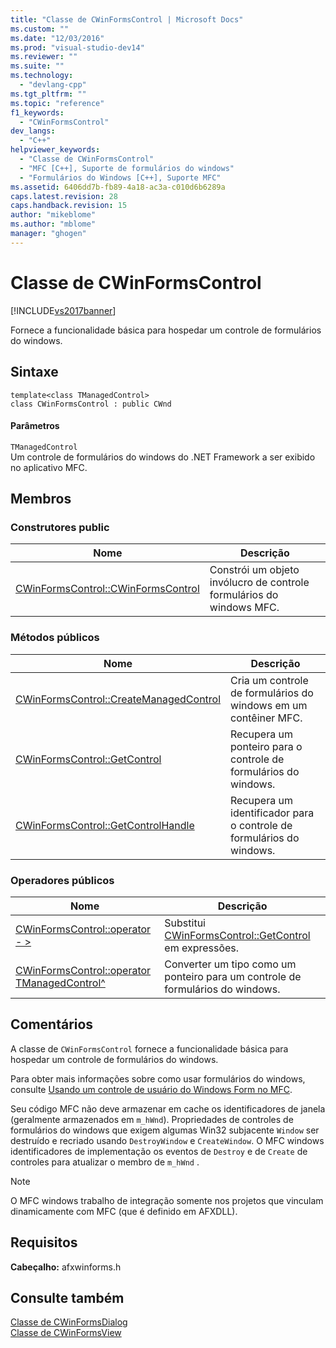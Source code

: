 ```yaml
---
title: "Classe de CWinFormsControl | Microsoft Docs"
ms.custom: ""
ms.date: "12/03/2016"
ms.prod: "visual-studio-dev14"
ms.reviewer: ""
ms.suite: ""
ms.technology: 
  - "devlang-cpp"
ms.tgt_pltfrm: ""
ms.topic: "reference"
f1_keywords: 
  - "CWinFormsControl"
dev_langs: 
  - "C++"
helpviewer_keywords: 
  - "Classe de CWinFormsControl"
  - "MFC [C++], Suporte de formulários do windows"
  - "Formulários do Windows [C++], Suporte MFC"
ms.assetid: 6406dd7b-fb89-4a18-ac3a-c010d6b6289a
caps.latest.revision: 28
caps.handback.revision: 15
author: "mikeblome"
ms.author: "mblome"
manager: "ghogen"
---
```

# Classe de CWinFormsControl
[!INCLUDE[vs2017banner](../../assembler/inline/includes/vs2017banner.md)]

Fornece a funcionalidade básica para hospedar um controle de formulários do windows.  
  
## Sintaxe  
  
```  
template<class TManagedControl>  
class CWinFormsControl : public CWnd  
```  
  
#### Parâmetros  
 `TManagedControl`  
 Um controle de formulários do windows do .NET Framework a ser exibido no aplicativo MFC.  
  
## Membros  
  
### Construtores public  
  
|Nome|Descrição|  
|----------|---------------|  
|[CWinFormsControl::CWinFormsControl](../Topic/CWinFormsControl::CWinFormsControl.md)|Constrói um objeto invólucro de controle formulários do windows MFC.|  
  
### Métodos públicos  
  
|Nome|Descrição|  
|----------|---------------|  
|[CWinFormsControl::CreateManagedControl](../Topic/CWinFormsControl::CreateManagedControl.md)|Cria um controle de formulários do windows em um contêiner MFC.|  
|[CWinFormsControl::GetControl](../Topic/CWinFormsControl::GetControl.md)|Recupera um ponteiro para o controle de formulários do windows.|  
|[CWinFormsControl::GetControlHandle](../Topic/CWinFormsControl::GetControlHandle.md)|Recupera um identificador para o controle de formulários do windows.|  
  
### Operadores públicos  
  
|Nome|Descrição|  
|----------|---------------|  
|[CWinFormsControl::operator \- \>](../Topic/CWinFormsControl::operator%20-%3E.md)|Substitui [CWinFormsControl::GetControl](../Topic/CWinFormsControl::GetControl.md) em expressões.|  
|[CWinFormsControl::operator TManagedControl^](../Topic/CWinFormsControl::operator%20TManagedControl%5E.md)|Converter um tipo como um ponteiro para um controle de formulários do windows.|  
  
## Comentários  
 A classe de `CWinFormsControl` fornece a funcionalidade básica para hospedar um controle de formulários do windows.  
  
 Para obter mais informações sobre como usar formulários do windows, consulte [Usando um controle de usuário do Windows Form no MFC](../../dotnet/using-a-windows-form-user-control-in-mfc.md).  
  
 Seu código MFC não deve armazenar em cache os identificadores de janela \(geralmente armazenados em `m_hWnd`\).  Propriedades de controles de formulários do windows que exigem algumas Win32 subjacente `Window` ser destruído e recriado usando `DestroyWindow` e `CreateWindow`.  O MFC windows identificadores de implementação os eventos de `Destroy` e de `Create` de controles para atualizar o membro de `m_hWnd` .  
  
> [!NOTE]
>  O MFC windows trabalho de integração somente nos projetos que vinculam dinamicamente com MFC \(que é definido em AFXDLL\).  
  
## Requisitos  
 **Cabeçalho:** afxwinforms.h  
  
## Consulte também  
 [Classe de CWinFormsDialog](../Topic/CWinFormsDialog%20Class.md)   
 [Classe de CWinFormsView](../../mfc/reference/cwinformsview-class.md)